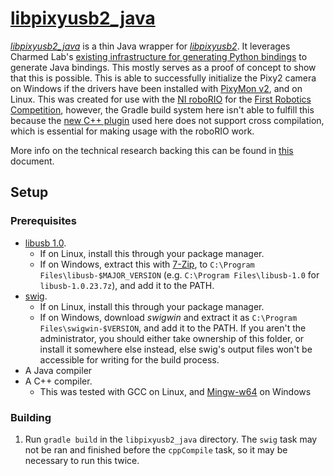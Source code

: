 # [libpixyusb2_java](src/host/libpixyusb2_java)

[*libpixyusb2_java*](src/host/libpixyusb2_java) is a thin Java wrapper for [*libpixyusb2*](https://github.com/charmedlabs/pixy2/tree/master/src/host/libpixyusb2). It leverages Charmed Lab's [existing infrastructure for generating Python bindings](https://github.com/charmedlabs/pixy2/tree/master/src/host/libpixyusb2_examples/python_demos) to generate Java bindings. This mostly serves as a proof of concept to show that this is possible. This is able to successfully initialize the Pixy2 camera on Windows if the drivers have been installed with [PixyMon v2](https://pixycam.com/downloads-pixy2/), and on Linux. This was created for use with the [NI roboRIO](https://www.andymark.com/products/ni-roborio) for the [First Robotics Competition](https://www.firstinspires.org/robotics/frc), however, the Gradle build system here isn't able to fulfill this because the [new C++ plugin](https://blog.gradle.org/introducing-the-new-cpp-plugins) used here does not support cross compilation, which is essential for making usage with the roboRIO work.

More info on the technical research backing this can be found in [this](src/host/libpixyusb2_java/Pixy2%20with%20roboRIO%20Research.pdf) document.

## Setup

### Prerequisites
- [libusb 1.0](https://github.com/libusb/libusb/releases).
  - If on Linux, install this through your package manager.
  - If on Windows, extract this with [7-Zip](https://www.7-zip.org/download.html), to `C:\Program Files\libusb-$MAJOR_VERSION` (e.g. `C:\Program Files\libusb-1.0` for `libusb-1.0.23.7z`), and add it to the PATH.
- [swig](http://www.swig.org/download.html).
  - If on Linux, install this through your package manager.
  - If on Windows, download *swigwin* and extract it as `C:\Program Files\swigwin-$VERSION`, and add it to the PATH. If you aren't the administrator, you should either take ownership of this folder, or install it somewhere else instead, else swig's output files won't be accessible for writing for the build process.
- A Java compiler
- A C++ compiler.
  - This was tested with GCC on Linux, and [Mingw-w64](http://mingw-w64.org/doku.php/download) on Windows

### Building
1. Run `gradle build` in the `libpixyusb2_java` directory. The `swig` task may not be ran and finished before the `cppCompile` task, so it may be necessary to run this twice.